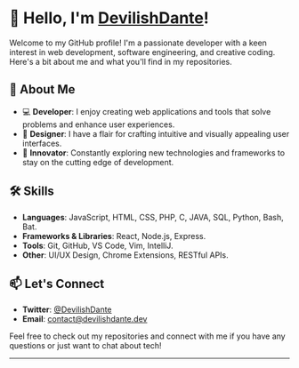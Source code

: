 # 👋 Hello, I'm [DevilishDante](https://github.com/DevilishDante)!

Welcome to my GitHub profile! I'm a passionate developer with a keen interest in web development, 
software engineering, and creative coding. Here's a bit about me and what you'll find in my repositories.

## 🌟 About Me

- 💻 **Developer**: I enjoy creating web applications and tools that solve problems and enhance user experiences.
- 🎨 **Designer**: I have a flair for crafting intuitive and visually appealing user interfaces.
- 🚀 **Innovator**: Constantly exploring new technologies and frameworks to stay on the cutting edge of development.

## 🛠️ Skills

- **Languages**: JavaScript, HTML, CSS, PHP, C, JAVA, SQL, Python, Bash, Bat.
- **Frameworks & Libraries**: React, Node.js, Express.
- **Tools**: Git, GitHub, VS Code, Vim, IntelliJ.
- **Other**: UI/UX Design, Chrome Extensions, RESTful APIs.

## 📫 Let's Connect

- **Twitter**: [@DevilishDante](https://twitter.com/DevilishDante_)
- **Email**: [contact@devilishdante.dev](mailto:devilishdante@outlook.fr)

Feel free to check out my repositories and connect with me if you have any questions or just want to chat about tech!

---
